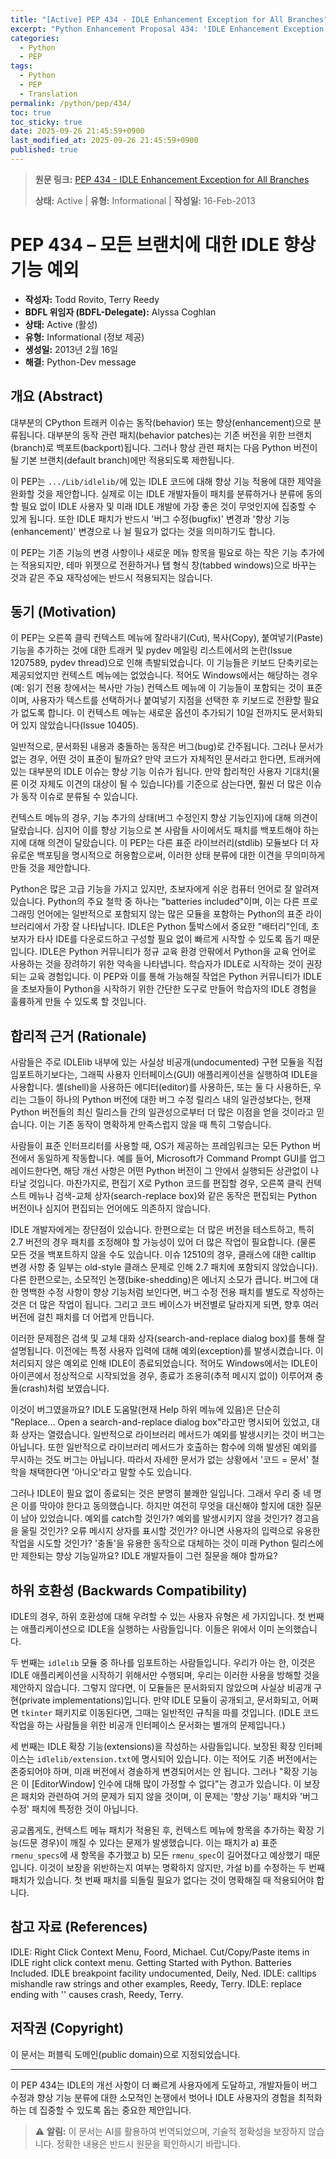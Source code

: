 ```yaml
---
title: "[Active] PEP 434 - IDLE Enhancement Exception for All Branches"
excerpt: "Python Enhancement Proposal 434: 'IDLE Enhancement Exception for All Branches'에 대한 한국어 번역입니다."
categories:
  - Python
  - PEP
tags:
  - Python
  - PEP
  - Translation
permalink: /python/pep/434/
toc: true
toc_sticky: true
date: 2025-09-26 21:45:59+0900
last_modified_at: 2025-09-26 21:45:59+0900
published: true
---
```

> **원문 링크:** [PEP 434 - IDLE Enhancement Exception for All Branches](https://peps.python.org/pep-0434/)
>
> **상태:** Active | **유형:** Informational | **작성일:** 16-Feb-2013



# PEP 434 – 모든 브랜치에 대한 IDLE 향상 기능 예외

*   **작성자:** Todd Rovito, Terry Reedy
*   **BDFL 위임자 (BDFL-Delegate):** Alyssa Coghlan
*   **상태:** Active (활성)
*   **유형:** Informational (정보 제공)
*   **생성일:** 2013년 2월 16일
*   **해결:** Python-Dev message

## 개요 (Abstract)

대부분의 CPython 트래커 이슈는 동작(behavior) 또는 향상(enhancement)으로 분류됩니다. 대부분의 동작 관련 패치(behavior patches)는 기존 버전을 위한 브랜치(branch)로 백포트(backport)됩니다. 그러나 향상 관련 패치는 다음 Python 버전이 될 기본 브랜치(default branch)에만 적용되도록 제한됩니다.

이 PEP는 `.../Lib/idlelib/`에 있는 IDLE 코드에 대해 향상 기능 적용에 대한 제약을 완화할 것을 제안합니다. 실제로 이는 IDLE 개발자들이 패치를 분류하거나 분류에 동의할 필요 없이 IDLE 사용자 및 미래 IDLE 개발에 가장 좋은 것이 무엇인지에 집중할 수 있게 됩니다. 또한 IDLE 패치가 반드시 '버그 수정(bugfix)' 변경과 '향상 기능(enhancement)' 변경으로 나 뉠 필요가 없다는 것을 의미하기도 합니다.

이 PEP는 기존 기능의 변경 사항이나 새로운 메뉴 항목을 필요로 하는 작은 기능 추가에는 적용되지만, 테마 위젯으로 전환하거나 탭 형식 창(tabbed windows)으로 바꾸는 것과 같은 주요 재작성에는 반드시 적용되지는 않습니다.

## 동기 (Motivation)

이 PEP는 오른쪽 클릭 컨텍스트 메뉴에 잘라내기(Cut), 복사(Copy), 붙여넣기(Paste) 기능을 추가하는 것에 대한 트래커 및 pydev 메일링 리스트에서의 논란(Issue 1207589, pydev thread)으로 인해 촉발되었습니다. 이 기능들은 키보드 단축키로는 제공되었지만 컨텍스트 메뉴에는 없었습니다. 적어도 Windows에서는 해당하는 경우 (예: 읽기 전용 창에서는 복사만 가능) 컨텍스트 메뉴에 이 기능들이 포함되는 것이 표준이며, 사용자가 텍스트를 선택하거나 붙여넣기 지점을 선택한 후 키보드로 전환할 필요가 없도록 합니다. 이 컨텍스트 메뉴는 새로운 옵션이 추가되기 10일 전까지도 문서화되어 있지 않았습니다(Issue 10405).

일반적으로, 문서화된 내용과 충돌하는 동작은 버그(bug)로 간주됩니다. 그러나 문서가 없는 경우, 어떤 것이 표준이 될까요? 만약 코드가 자체적인 문서라고 한다면, 트래커에 있는 대부분의 IDLE 이슈는 향상 기능 이슈가 됩니다. 만약 합리적인 사용자 기대치(물론 이것 자체도 이견의 대상이 될 수 있습니다)를 기준으로 삼는다면, 훨씬 더 많은 이슈가 동작 이슈로 분류될 수 있습니다.

컨텍스트 메뉴의 경우, 기능 추가의 상태(버그 수정인지 향상 기능인지)에 대해 의견이 달랐습니다. 심지어 이를 향상 기능으로 본 사람들 사이에서도 패치를 백포트해야 하는지에 대해 의견이 달랐습니다. 이 PEP는 다른 표준 라이브러리(stdlib) 모듈보다 더 자유로운 백포팅을 명시적으로 허용함으로써, 이러한 상태 분류에 대한 이견을 무의미하게 만들 것을 제안합니다.

Python은 많은 고급 기능을 가지고 있지만, 초보자에게 쉬운 컴퓨터 언어로 잘 알려져 있습니다. Python의 주요 철학 중 하나는 "batteries included"이며, 이는 다른 프로그래밍 언어에는 일반적으로 포함되지 않는 많은 모듈을 포함하는 Python의 표준 라이브러리에서 가장 잘 나타납니다. IDLE은 Python 툴박스에서 중요한 "배터리"인데, 초보자가 타사 IDE를 다운로드하고 구성할 필요 없이 빠르게 시작할 수 있도록 돕기 때문입니다. IDLE은 Python 커뮤니티가 정규 교육 환경 안팎에서 Python을 교육 언어로 사용하는 것을 장려하기 위한 약속을 나타냅니다. 학습자가 IDLE로 시작하는 것이 권장되는 교육 경험입니다. 이 PEP와 이를 통해 가능해질 작업은 Python 커뮤니티가 IDLE을 초보자들이 Python을 시작하기 위한 간단한 도구로 만들어 학습자의 IDLE 경험을 훌륭하게 만들 수 있도록 할 것입니다.

## 합리적 근거 (Rationale)

사람들은 주로 IDLElib 내부에 있는 사실상 비공개(undocumented) 구현 모듈을 직접 임포트하기보다는, 그래픽 사용자 인터페이스(GUI) 애플리케이션을 실행하여 IDLE을 사용합니다. 셸(shell)을 사용하든 에디터(editor)를 사용하든, 또는 둘 다 사용하든, 우리는 그들이 하나의 Python 버전에 대한 버그 수정 릴리스 내의 일관성보다는, 현재 Python 버전들의 최신 릴리스들 간의 일관성으로부터 더 많은 이점을 얻을 것이라고 믿습니다. 이는 기존 동작이 명확하게 만족스럽지 않을 때 특히 그렇습니다.

사람들이 표준 인터프리터를 사용할 때, OS가 제공하는 프레임워크는 모든 Python 버전에서 동일하게 작동합니다. 예를 들어, Microsoft가 Command Prompt GUI를 업그레이드한다면, 해당 개선 사항은 어떤 Python 버전이 그 안에서 실행되든 상관없이 나타날 것입니다. 마찬가지로, 편집기 X로 Python 코드를 편집할 경우, 오른쪽 클릭 컨텍스트 메뉴나 검색-교체 상자(search-replace box)와 같은 동작은 편집되는 Python 버전이나 심지어 편집되는 언어에도 의존하지 않습니다.

IDLE 개발자에게는 장단점이 있습니다. 한편으로는 더 많은 버전을 테스트하고, 특히 2.7 버전의 경우 패치를 조정해야 할 가능성이 있어 더 많은 작업이 필요합니다. (물론 모든 것을 백포트하지 않을 수도 있습니다. 이슈 12510의 경우, 클래스에 대한 calltip 변경 사항 중 일부는 old-style 클래스 문제로 인해 2.7 패치에 포함되지 않았습니다). 다른 한편으로는, 소모적인 논쟁(bike-shedding)은 에너지 소모가 큽니다. 버그에 대한 명백한 수정 사항이 향상 기능처럼 보인다면, 버그 수정 전용 패치를 별도로 작성하는 것은 더 많은 작업이 됩니다. 그리고 코드 베이스가 버전별로 달라지게 되면, 향후 여러 버전에 걸친 패치를 더 어렵게 만듭니다.

이러한 문제점은 검색 및 교체 대화 상자(search-and-replace dialog box)를 통해 잘 설명됩니다. 이전에는 특정 사용자 입력에 대해 예외(exception)를 발생시켰습니다. 이 처리되지 않은 예외로 인해 IDLE이 종료되었습니다. 적어도 Windows에서는 IDLE이 아이콘에서 정상적으로 시작되었을 경우, 종료가 조용히(추적 메시지 없이) 이루어져 충돌(crash)처럼 보였습니다.

이것이 버그였을까요? IDLE 도움말(현재 Help 하위 메뉴에 있음)은 단순히 "Replace… Open a search-and-replace dialog box"라고만 명시되어 있었고, 대화 상자는 열렸습니다. 일반적으로 라이브러리 메서드가 예외를 발생시키는 것이 버그는 아닙니다. 또한 일반적으로 라이브러리 메서드가 호출하는 함수에 의해 발생된 예외를 무시하는 것도 버그는 아닙니다. 따라서 자세한 문서가 없는 상황에서 '코드 = 문서' 철학을 채택한다면 '아니오'라고 말할 수도 있습니다.

그러나 IDLE이 필요 없이 종료되는 것은 분명히 불쾌한 일입니다. 그래서 우리 중 네 명은 이를 막아야 한다고 동의했습니다. 하지만 여전히 무엇을 대신해야 할지에 대한 질문이 남아 있었습니다. 예외를 catch할 것인가? 예외를 발생시키지 않을 것인가? 경고음을 울릴 것인가? 오류 메시지 상자를 표시할 것인가? 아니면 사용자의 입력으로 유용한 작업을 시도할 것인가? '충돌'을 유용한 동작으로 대체하는 것이 미래 Python 릴리스에만 제한되는 향상 기능일까요? IDLE 개발자들이 그런 질문을 해야 할까요?

## 하위 호환성 (Backwards Compatibility)

IDLE의 경우, 하위 호환성에 대해 우려할 수 있는 사용자 유형은 세 가지입니다. 첫 번째는 애플리케이션으로 IDLE을 실행하는 사람들입니다. 이들은 위에서 이미 논의했습니다.

두 번째는 `idlelib` 모듈 중 하나를 임포트하는 사람들입니다. 우리가 아는 한, 이것은 IDLE 애플리케이션을 시작하기 위해서만 수행되며, 우리는 이러한 사용을 방해할 것을 제안하지 않습니다. 그렇지 않다면, 이 모듈들은 문서화되지 않았으며 사실상 비공개 구현(private implementations)입니다. 만약 IDLE 모듈이 공개되고, 문서화되고, 어쩌면 `tkinter` 패키지로 이동된다면, 그때는 일반적인 규칙을 따를 것입니다. (IDLE 코드 작업을 하는 사람들을 위한 비공개 인터페이스 문서화는 별개의 문제입니다.)

세 번째는 IDLE 확장 기능(extensions)을 작성하는 사람들입니다. 보장된 확장 인터페이스는 `idlelib/extension.txt`에 명시되어 있습니다. 이는 적어도 기존 버전에서는 존중되어야 하며, 미래 버전에서 경솔하게 변경되어서는 안 됩니다. 그러나 "확장 기능은 이 [EditorWindow] 인수에 대해 많이 가정할 수 없다"는 경고가 있습니다. 이 보장은 패치와 관련하여 거의 문제가 되지 않을 것이며, 이 문제는 '향상 기능' 패치와 '버그 수정' 패치에 특정한 것이 아닙니다.

공교롭게도, 컨텍스트 메뉴 패치가 적용된 후, 컨텍스트 메뉴에 항목을 추가하는 확장 기능(드문 경우)이 깨질 수 있다는 문제가 발생했습니다. 이는 패치가 a) 표준 `rmenu_specs`에 새 항목을 추가했고 b) 모든 `rmenu_spec`이 길어졌다고 예상했기 때문입니다. 이것이 보장을 위반하는지 여부는 명확하지 않지만, 가설 b)를 수정하는 두 번째 패치가 있습니다. 첫 번째 패치를 되돌릴 필요가 없다는 것이 명확해질 때 적용되어야 합니다.

## 참고 자료 (References)

 IDLE: Right Click Context Menu, Foord, Michael.
 Cut/Copy/Paste items in IDLE right click context menu.
 Getting Started with Python.
 Batteries Included.
 IDLE breakpoint facility undocumented, Deily, Ned.
 IDLE: calltips mishandle raw strings and other examples, Reedy, Terry.
 IDLE: replace ending with '' causes crash, Reedy, Terry.

## 저작권 (Copyright)

이 문서는 퍼블릭 도메인(public domain)으로 지정되었습니다.

---

이 PEP 434는 IDLE의 개선 사항이 더 빠르게 사용자에게 도달하고, 개발자들이 버그 수정과 향상 기능 분류에 대한 소모적인 논쟁에서 벗어나 IDLE 사용자의 경험을 최적화하는 데 집중할 수 있도록 돕는 중요한 제안입니다.

> ⚠️ **알림:** 이 문서는 AI를 활용하여 번역되었으며, 기술적 정확성을 보장하지 않습니다. 정확한 내용은 반드시 원문을 확인하시기 바랍니다.